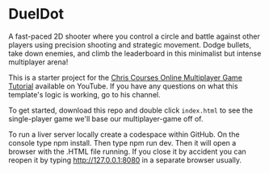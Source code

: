 # DuelDot
A fast-paced 2D shooter where you control a circle and battle against other players using precision shooting and strategic movement. Dodge bullets, take down enemies, and climb the leaderboard in this minimalist but intense multiplayer arena! 

This is a starter project for the [Chris Courses Online Multiplayer Game Tutorial](https://www.youtube.com/watch?v=Wcvqnx14cZA) available on YouTube. If you have any questions on what this template's logic is working, go to his channel.

To get started, download this repo and double click `index.html` to see the single-player game we'll base our multiplayer-game off of.

To run a liver server locally create a codespace within GitHub.
On the console type npm install.
Then type npm run dev.
Then it will open a browser with the .HTML file running.
If you close it by accident you can reopen it by typing http://127.0.0.1:8080 in a separate browser usually.
